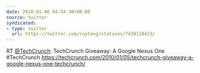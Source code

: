 ```yaml
---
date: 2010-01-06 04:54:30+00:00
source: twitter
syndicated:
- type: twitter
  url: https://twitter.com/roytang/statuses/7430110413/
---
```


RT [@TechCrunch](https://twitter.com/TechCrunch/): TechCrunch Giveaway: A Google Nexus One #TechCrunch https://techcrunch.com/2010/01/05/techcrunch-giveaway-a-google-nexus-one-techcrunch/